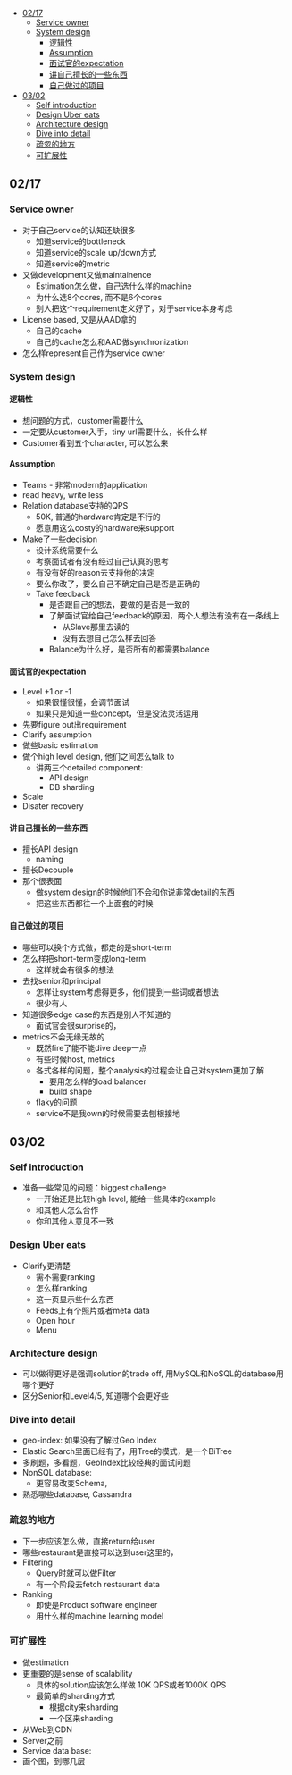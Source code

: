 
<!-- MarkdownTOC -->

- [02/17](#0217)
	- [Service owner](#service-owner)
	- [System design](#system-design)
		- [逻辑性](#%E9%80%BB%E8%BE%91%E6%80%A7)
		- [Assumption](#assumption)
		- [面试官的expectation](#%E9%9D%A2%E8%AF%95%E5%AE%98%E7%9A%84expectation)
		- [讲自己擅长的一些东西](#%E8%AE%B2%E8%87%AA%E5%B7%B1%E6%93%85%E9%95%BF%E7%9A%84%E4%B8%80%E4%BA%9B%E4%B8%9C%E8%A5%BF)
		- [自己做过的项目](#%E8%87%AA%E5%B7%B1%E5%81%9A%E8%BF%87%E7%9A%84%E9%A1%B9%E7%9B%AE)
- [03/02](#0302)
	- [Self introduction](#self-introduction)
	- [Design Uber eats](#design-uber-eats)
	- [Architecture design](#architecture-design)
	- [Dive into detail](#dive-into-detail)
	- [疏忽的地方](#%E7%96%8F%E5%BF%BD%E7%9A%84%E5%9C%B0%E6%96%B9)
	- [可扩展性](#%E5%8F%AF%E6%89%A9%E5%B1%95%E6%80%A7)

<!-- /MarkdownTOC -->

## 02/17
### Service owner
* 对于自己service的认知还缺很多
	- 知道service的bottleneck
	- 知道service的scale up/down方式
	- 知道service的metric
* 又做development又做maintainence
	- Estimation怎么做，自己选什么样的machine
	- 为什么选8个cores, 而不是6个cores
	- 别人把这个requirement定义好了，对于service本身考虑
* License based, 又是从AAD拿的
	- 自己的cache
	- 自己的cache怎么和AAD做synchronization
* 怎么样represent自己作为service owner

### System design
#### 逻辑性
* 想问题的方式，customer需要什么
* 一定要从customer入手，tiny url需要什么，长什么样
* Customer看到五个character, 可以怎么来

#### Assumption
* Teams - 非常modern的application
* read heavy, write less
* Relation database支持的QPS
	- 50K, 普通的hardware肯定是不行的
	- 愿意用这么costy的hardware来support
* Make了一些decision
	- 设计系统需要什么
	- 考察面试者有没有经过自己认真的思考
	- 有没有好的reason去支持他的决定
	- 要么你改了，要么自己不确定自己是否是正确的
	- Take feedback
		+ 是否跟自己的想法，要做的是否是一致的
		+ 了解面试官给自己feedback的原因，两个人想法有没有在一条线上
			* 从Slave那里去读的
			* 没有去想自己怎么样去回答
		+ Balance为什么好，是否所有的都需要balance

#### 面试官的expectation
* Level +1 or -1
	- 如果很懂很懂，会调节面试
	- 如果只是知道一些concept，但是没法灵活运用
* 先要figure out出requirement
* Clarify assumption
* 做些basic estimation
* 做个high level design, 他们之间怎么talk to
	- 讲两三个detailed component:
		+ API design
		+ DB sharding
* Scale
* Disater recovery

#### 讲自己擅长的一些东西
* 擅长API design
	- naming
* 擅长Decouple
* 那个很表面
	- 做system design的时候他们不会和你说非常detail的东西
	- 把这些东西都往一个上面套的时候

#### 自己做过的项目
* 哪些可以换个方式做，都走的是short-term
* 怎么样把short-term变成long-term
	- 这样就会有很多的想法
* 去找senior和principal
	- 怎样让system考虑得更多，他们提到一些词或者想法
	- 很少有人
* 知道很多edge case的东西是别人不知道的
	- 面试官会很surprise的，
* metrics不会无缘无故的
	- 既然fire了能不能dive deep一点
	- 有些时候host, metrics
	- 各式各样的问题，整个analysis的过程会让自己对system更加了解
		+ 要用怎么样的load balancer
		+ build shape
	- flaky的问题
	- service不是我own的时候需要去刨根接地



## 03/02
### Self introduction
* 准备一些常见的问题：biggest challenge
	- 一开始还是比较high level, 能给一些具体的example
	- 和其他人怎么合作
	- 你和其他人意见不一致

### Design Uber eats
* Clarify更清楚
	- 需不需要ranking
	- 怎么样ranking
	- 这一页显示些什么东西
	- Feeds上有个照片或者meta data
	- Open hour
	- Menu

### Architecture design
* 可以做得更好是强调solution的trade off, 用MySQL和NoSQL的database用哪个更好
* 区分Senior和Level4/5, 知道哪个会更好些

### Dive into detail
* geo-index: 如果没有了解过Geo Index
* Elastic Search里面已经有了，用Tree的模式，是一个BiTree
* 多刷题，多看题，GeoIndex比较经典的面试问题
* NonSQL database: 
	- 更容易改变Schema, 
* 熟悉哪些database, Cassandra

### 疏忽的地方
* 下一步应该怎么做，直接return给user
* 哪些restaurant是直接可以送到user这里的，
* Filtering
	- Query时就可以做Filter
	- 有一个阶段去fetch restaurant data
* Ranking
	- 即使是Product software engineer
	- 用什么样的machine learning model

### 可扩展性
* 做estimation
* 更重要的是sense of scalability
	- 具体的solution应该怎么样做 10K QPS或者1000K QPS
	- 最简单的sharding方式
		+ 根据city来sharding
		+ 一个区来sharding
* 从Web到CDN
* Server之前
* Service data base: 
* 画个图，到哪几层















